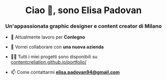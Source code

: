 <h1 align="center">Ciao 👋, sono Elisa Padovan</h1>
<h3 align="center">Un'appassionata graphic designer e content creator di Milano</h3>

- 🔭 Attualmente lavoro per **Conlegno**

- 👯 Vorrei collaborare con **una nuova azienda**

- 👨‍💻 Tutti i miei progetti sono disponibili su [contentcreliation.github.io/portfolio/](contentcreliation.github.io/portfolio/)

- 📫 Come contattarmi **elisa.padovan94@gmail.com**
